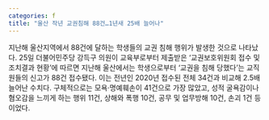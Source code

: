 ```yaml
---
categories: f
title: "울산 작년 교권침해 88건…1년새 25배 늘어나"
---
```

지난해 울산지역에서 88건에 달하는 학생들의 교권 침해 행위가 발생한 것으로 나타났다. 25일 더불어민주당 강득구 의원이 교육부로부터 제출받은 ‘교권보호위원회 접수 및 조치결과 현황’에 따르면 지난해 울산에서는 학생으로부터 ‘교권을 침해 당했다’는 교직원들의 신고가 88건 접수됐다. 이는 전년인 2020년 접수된 전체 34건과 비교해 2.5배 늘어난 수치다. 구체적으로는 모욕·명예훼손이 41건으로 가장 많았고, 성적 굴욕감이나 혐오감을 느끼게 하는 행위 11건, 상해와 폭행 10건, 공무 및 업무방해 10건, 손괴 1건 등이었다.